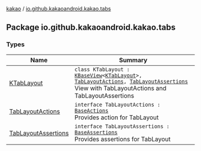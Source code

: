 [kakao](../index.md) / [io.github.kakaoandroid.kakao.tabs](./index.md)

## Package io.github.kakaoandroid.kakao.tabs

### Types

| Name | Summary |
|---|---|
| [KTabLayout](-k-tab-layout/index.md) | `class KTabLayout : `[`KBaseView`](../io.github.kakaoandroid.kakao.common.views/-k-base-view/index.md)`<`[`KTabLayout`](-k-tab-layout/index.md)`>, `[`TabLayoutActions`](-tab-layout-actions/index.md)`, `[`TabLayoutAssertions`](-tab-layout-assertions/index.md)<br>View with TabLayoutActions and TabLayoutAssertions |
| [TabLayoutActions](-tab-layout-actions/index.md) | `interface TabLayoutActions : `[`BaseActions`](../io.github.kakaoandroid.kakao.common.actions/-base-actions/index.md)<br>Provides action for TabLayout |
| [TabLayoutAssertions](-tab-layout-assertions/index.md) | `interface TabLayoutAssertions : `[`BaseAssertions`](../io.github.kakaoandroid.kakao.common.assertions/-base-assertions/index.md)<br>Provides assertions for TabLayout |
